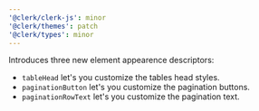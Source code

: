 ```yaml
---
'@clerk/clerk-js': minor
'@clerk/themes': patch
'@clerk/types': minor
---
```


Introduces three new element appearence descriptors:

- `tableHead` let's you customize the tables head styles.
- `paginationButton` let's you customize the pagination buttons.
- `paginationRowText` let's you customize the pagination text.
